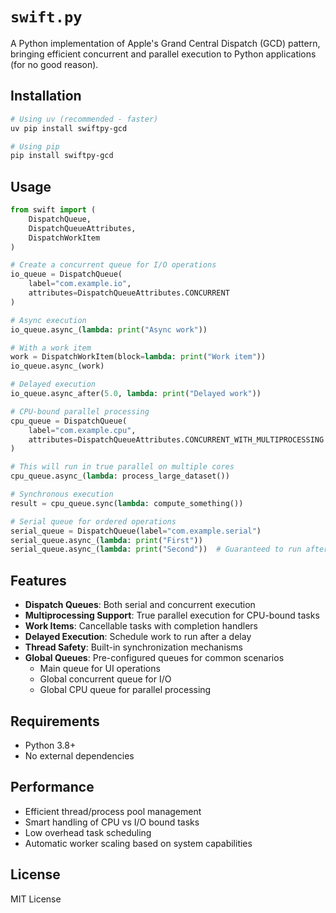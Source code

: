 # `swift.py`

A Python implementation of Apple's Grand Central Dispatch (GCD) pattern, bringing efficient concurrent and parallel execution to Python applications (for no good reason).

## Installation

```bash
# Using uv (recommended - faster)
uv pip install swiftpy-gcd

# Using pip
pip install swiftpy-gcd
```

## Usage

```python
from swift import (
    DispatchQueue,
    DispatchQueueAttributes,
    DispatchWorkItem
)

# Create a concurrent queue for I/O operations
io_queue = DispatchQueue(
    label="com.example.io",
    attributes=DispatchQueueAttributes.CONCURRENT
)

# Async execution
io_queue.async_(lambda: print("Async work"))

# With a work item
work = DispatchWorkItem(block=lambda: print("Work item"))
io_queue.async_(work)

# Delayed execution
io_queue.async_after(5.0, lambda: print("Delayed work"))

# CPU-bound parallel processing
cpu_queue = DispatchQueue(
    label="com.example.cpu",
    attributes=DispatchQueueAttributes.CONCURRENT_WITH_MULTIPROCESSING
)

# This will run in true parallel on multiple cores
cpu_queue.async_(lambda: process_large_dataset())

# Synchronous execution
result = cpu_queue.sync(lambda: compute_something())

# Serial queue for ordered operations
serial_queue = DispatchQueue(label="com.example.serial")
serial_queue.async_(lambda: print("First"))
serial_queue.async_(lambda: print("Second"))  # Guaranteed to run after First
```

## Features

- **Dispatch Queues**: Both serial and concurrent execution
- **Multiprocessing Support**: True parallel execution for CPU-bound tasks
- **Work Items**: Cancellable tasks with completion handlers
- **Delayed Execution**: Schedule work to run after a delay
- **Thread Safety**: Built-in synchronization mechanisms
- **Global Queues**: Pre-configured queues for common scenarios
  - Main queue for UI operations
  - Global concurrent queue for I/O
  - Global CPU queue for parallel processing

## Requirements

- Python 3.8+
- No external dependencies

## Performance

- Efficient thread/process pool management
- Smart handling of CPU vs I/O bound tasks
- Low overhead task scheduling
- Automatic worker scaling based on system capabilities

## License

MIT License

```

```
